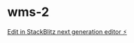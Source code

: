 # wms-2

[Edit in StackBlitz next generation editor ⚡️](https://stackblitz.com/~/github.com/shoma1229/wms-2)